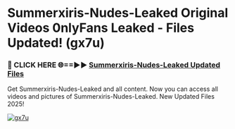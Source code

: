 # Summerxiris-Nudes-Leaked Original Videos 0nlyFans Leaked - Files Updated! (gx7u)

<h3>🔴 CLICK HERE 🌐==►► <a href="https://tinyurl.com/4mcuefdz" rel="nofollow">Summerxiris-Nudes-Leaked Updated Files</a></h3>

Get Summerxiris-Nudes-Leaked and all content. Now you can access all videos and pictures of Summerxiris-Nudes-Leaked. New Updated Files 2025!

[![gx7u](https://i.imgur.com/StAQSOY.gif)](https://tinyurl.com/4mcuefdz)
